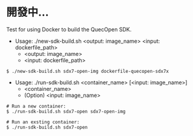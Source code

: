 # 開發中…

Test for using Docker to build the QuecOpen SDK.

- Usage: ./new-sdk-build.sh <output: image_name> <input: dockerfile_path>
  - <output: image_name>
  - <input: dockerfile_path>
```
$ ./new-sdk-build.sh sdx7-open-img dockerfile-quecopen-sdx7x
```

- Usage: ./run-sdk-build.sh <container_name> [<input: image_name>]
  - <container_name>
  - (Option) <input: image_name>
```
# Run a new container:
$ ./run-sdk-build.sh sdx7-open sdx7-open-img

# Run an exsting container:
$ ./run-sdk-build.sh sdx7-open 
```
